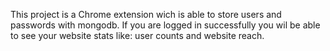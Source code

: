 This project is a Chrome extension wich is able to store users and passwords with mongodb.
If you are logged in successfully you wil be able to see your website stats like: user counts and website reach.

